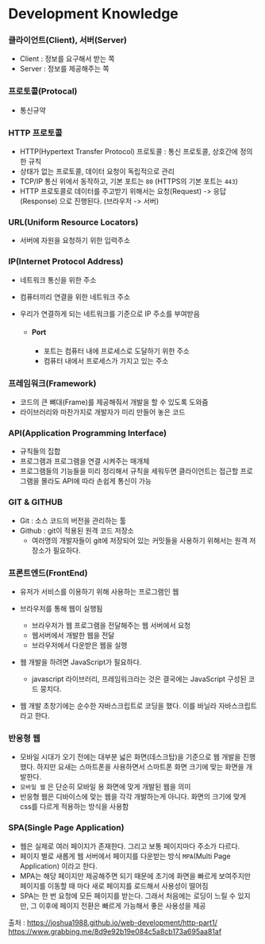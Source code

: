 # Development Knowledge

### 클라이언트(Client), 서버(Server)

- Client : 정보를 요구해서 받는 쪽
- Server : 정보를 제공해주는 쪽

### 프로토콜(Protocal)

- 통신규약

### HTTP 프로토콜

- HTTP(Hypertext Transfer Protocol) 프로토콜 : 통신 프로토콜, 상호간에 정의한 규칙
- 상태가 없는 프로토콜, 데이터 요청이 독립적으로 관리
- TCP/IP 통신 위에서 동작하고, 기본 포트는 `80` (HTTPS의 기본 포트는 `443`)
- HTTP 프로토콜로 데이터를 주고받기 위해서는 요청(Request) -> 응답(Response) 으로 진행된다. (브라우저 -> 서버)

### URL(Uniform Resource Locators)

- 서버에 자원을 요청하기 위한 입력주소

### IP(Internet Protocol Address)

- 네트워크 통신을 위한 주소
- 컴퓨터끼리 연결을 위한 네트워크 주소
- 우리가 연결하게 되는 네트워크를 기준으로 IP 주소를 부여받음

  - #### Port
    - 포트는 컴퓨터 내에 프로세스로 도달하기 위한 주소
    - 컴퓨터 내에서 프로세스가 가지고 있는 주소

### 프레임워크(Framework)

- 코드의 큰 뼈대(Frame)를 제공해줘서 개발을 할 수 있도록 도와줌
- 라이브러리와 마찬가지로 개발자가 미리 만들어 놓은 코드

### API(Application Programming Interface)

- 규칙들의 집합
- 프로그램과 프로그램을 연결 시켜주는 매개체
- 프로그램들의 기능들을 미리 정리해서 규칙을 세워두면 클라이언트는 접근할 프로그램을 몰라도 API에 따라 손쉽게 통신이 가능

### GIT & GITHUB

- Git : 소스 코드의 버전을 관리하는 툴
- Github : git이 적용된 원격 코드 저장소
  - 여러명의 개발자들이 git에 저장되어 있는 커밋들을 사용하기 위해서는 원격 저장소가 필요하다.

### 프론트엔드(FrontEnd)

- 유저가 서비스를 이용하기 위해 사용하는 프로그램인 웹
- 브라우저를 통해 웹이 실행됨

  - 브라우저가 웹 프로그램을 전달해주는 웹 서버에서 요청
  - 웹서버에서 개발한 웹을 전달
  - 브라우저에서 다운받은 웹을 실행

- 웹 개발을 하려면 JavaScript가 필요하다.
  - javascript 라이브러리, 프레임워크라는 것은 결국에는 JavaScript 구성된 코드 뭉치다.
- 웹 개발 초창기에는 순수한 자바스크립트로 코딩을 했다. 이를 바닐라 자바스크립트 라고 한다.

### 반응형 웹

- 모바일 시대가 오기 전에는 대부분 넓은 화면(데스크탑)을 기준으로 웹 개발을 진행했다. 하지만 요새는 스마트폰을 사용하면서 스마트폰 화면 크기에 맞는 화면을 개발한다.
- `모바일 웹` 은 단순히 모바일 용 화면에 맞게 개발된 웹을 의미
- 반응형 웹은 디바이스에 맞는 웹을 각각 개발하는게 아니다. 화면의 크기에 맞게 css를 다르게 적용하는 방식을 사용함

### SPA(Single Page Application)

- 웹은 실제로 여러 페이지가 존재한다. 그리고 보통 페이지마다 주소가 다르다.
- 페이지 별로 새롭게 웹 서버에서 페이지를 다운받는 방식 `MPA`(Multi Page Application) 이라고 한다.
- MPA는 해당 페이지만 제공해주면 되기 때문에 초기에 화면을 빠르게 보여주지만 페이지를 이동할 때 마다 새로 페이지를 로드해서 사용성이 떨어짐
- SPA는 한 번 요청에 모든 페이지를 받는다. 그래서 처음에는 로딩이 느릴 수 있지만, 그 이후에 페이지 전환은 빠르게 가능해서 좋은 사용성을 제공

출처 : https://joshua1988.github.io/web-development/http-part1/
https://www.grabbing.me/8d9e92b19e084c5a8cb173a695aa81af
